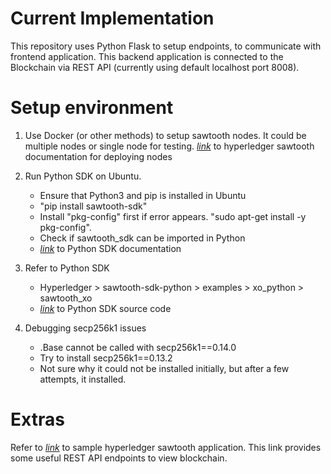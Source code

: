 # Current Implementation
This repository uses Python Flask to setup endpoints, to communicate with frontend application. This backend application is connected to the Blockchain via REST API (currently using default localhost port 8008).


# Setup environment
1. Use Docker (or other methods) to setup sawtooth nodes. It could be multiple nodes or single node for testing. *[link](https://sawtooth.hyperledger.org/docs/core/releases/latest/app_developers_guide/docker_test_network.html)* to hyperledger sawtooth documentation for deploying nodes

2. Run Python SDK on Ubuntu.
    - Ensure that Python3 and pip is installed in Ubuntu
    - "pip install sawtooth-sdk"
    - Install "pkg-config" first if error appears. "sudo apt-get install -y pkg-config".
    - Check if sawtooth_sdk can be imported in Python
    - *[link](https://sawtooth.hyperledger.org/docs/core/releases/latest/app_developers_guide/python_sdk.htmls)* to Python SDK documentation 

3. Refer to Python SDK
    - Hyperledger > sawtooth-sdk-python > examples  > xo_python > sawtooth_xo
    - *[link](https://github.com/hyperledger/sawtooth-sdk-python)* to Python SDK source code

4. Debugging secp256k1 issues
    - .Base cannot be called with secp256k1==0.14.0
    - Try to install secp256k1==0.13.2
    - Not sure why it could not be installed initially, but after a few attempts, it installed.

# Extras
Refer to *[link](https://kba.ai/lets-build-a-hyperledger-sawtooth-application/)* to sample hyperledger sawtooth application. This link provides some useful REST API endpoints to view blockchain.